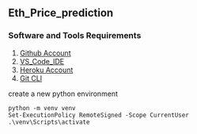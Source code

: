 ## Eth_Price_prediction

### Software and Tools Requirements 

1. [Github Account](https://github.com)
2. [VS_Code_IDE](https://code.visualstudio.com/)
3. [Heroku Account](https://heroku.com)
4. [Git CLI](https://git-scm.com/book/en/v2/Getting-Started-The-Command_Line)

create a new python environment 
```
python -m venv venv
Set-ExecutionPolicy RemoteSigned -Scope CurrentUser
.\venv\Scripts\activate
```
